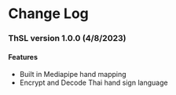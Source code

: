 # Change Log

### ThSL version 1.0.0 (4/8/2023)
#### Features
- Built in Mediapipe hand mapping
- Encrypt and Decode Thai hand sign language

